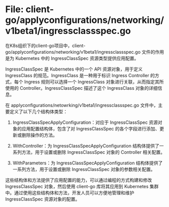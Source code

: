 # File: client-go/applyconfigurations/networking/v1beta1/ingressclassspec.go

在K8s组织下的client-go项目中，client-go/applyconfigurations/networking/v1beta1/ingressclassspec.go 文件的作用是为 Kubernetes 中的 IngressClassSpec 资源类型提供应用配置。

IngressClassSpec 是 Kubernetes 中的一个 API 资源对象，用于定义 IngressClass 的规范。IngressClass 是一种用于标识 Ingress Controller 的方式，每个 Ingress 规则可以选择一个 IngressClass 对象进行关联，从而指定其所使用的 Controller。IngressClassSpec 描述了这个 IngressClass 对象的详细信息。

在 applyconfigurations/netowrking/v1beta1/ingressclassspec.go 文件中，主要定义了以下几个结构体类型：

1. IngressClassSpecApplyConfiguration：对应于 IngressClassSpec 资源对象的应用配置结构体，包含了对 IngressClassSpec 的各个字段进行添加、更新或删除操作的方法。

2. WithController：为 IngressClassSpecApplyConfiguration 结构体提供了一系列方法，用于设置或删除 IngressClassSpec 对象的 Controller 相关配置。

3. WithParameters：为 IngressClassSpecApplyConfiguration 结构体提供了一系列方法，用于设置或删除 IngressClassSpec 对象的参数相关配置。

这些结构体和方法提供了应用配置的能力，可以通过编程的方式构建和修改 IngressClassSpec 对象，然后使用 client-go 库将其应用到 Kubernetes 集群中。通过使用这些结构体和方法，开发人员可以方便地管理和维护 IngressClassSpec 资源对象的配置。

